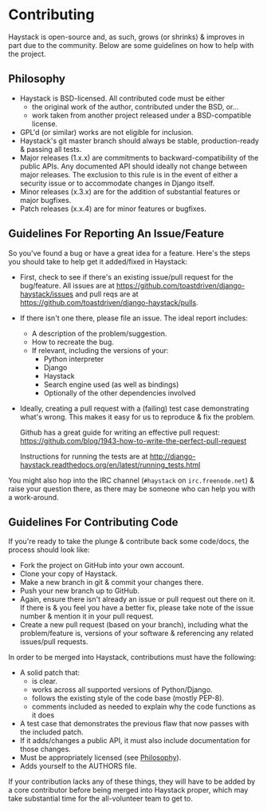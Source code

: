 Contributing
============

Haystack is open-source and, as such, grows (or shrinks) & improves in part
due to the community. Below are some guidelines on how to help with the project.


Philosophy
----------

* Haystack is BSD-licensed. All contributed code must be either
  * the original work of the author, contributed under the BSD, or...
  * work taken from another project released under a BSD-compatible license.
* GPL'd (or similar) works are not eligible for inclusion.
* Haystack's git master branch should always be stable, production-ready &
  passing all tests.
* Major releases (1.x.x) are commitments to backward-compatibility of the public APIs.
  Any documented API should ideally not change between major releases.
  The exclusion to this rule is in the event of either a security issue
  or to accommodate changes in Django itself.
* Minor releases (x.3.x) are for the addition of substantial features or major
  bugfixes.
* Patch releases (x.x.4) are for minor features or bugfixes.


Guidelines For Reporting An Issue/Feature
-----------------------------------------

So you've found a bug or have a great idea for a feature. Here's the steps you
should take to help get it added/fixed in Haystack:

* First, check to see if there's an existing issue/pull request for the
  bug/feature. All issues are at https://github.com/toastdriven/django-haystack/issues
  and pull reqs are at https://github.com/toastdriven/django-haystack/pulls.
* If there isn't one there, please file an issue. The ideal report includes:
    * A description of the problem/suggestion.
    * How to recreate the bug.
    * If relevant, including the versions of your:
        * Python interpreter
        * Django
        * Haystack
        * Search engine used (as well as bindings)
        * Optionally of the other dependencies involved
* Ideally, creating a pull request with a (failing) test case demonstrating
  what's wrong. This makes it easy for us to reproduce & fix the problem.

  Github has a great guide for writing an effective pull request:
  https://github.com/blog/1943-how-to-write-the-perfect-pull-request

  Instructions for running the tests are at
  http://django-haystack.readthedocs.org/en/latest/running_tests.html

You might also hop into the IRC channel (`#haystack` on `irc.freenode.net`)
& raise your question there, as there may be someone who can help you with a
work-around.


Guidelines For Contributing Code
--------------------------------

If you're ready to take the plunge & contribute back some code/docs, the
process should look like:

* Fork the project on GitHub into your own account.
* Clone your copy of Haystack.
* Make a new branch in git & commit your changes there.
* Push your new branch up to GitHub.
* Again, ensure there isn't already an issue or pull request out there on it.
  If there is & you feel you have a better fix, please take note of the issue
  number & mention it in your pull request.
* Create a new pull request (based on your branch), including what the
  problem/feature is, versions of your software & referencing any related
  issues/pull requests.

In order to be merged into Haystack, contributions must have the following:

* A solid patch that:
    * is clear.
    * works across all supported versions of Python/Django.
    * follows the existing style of the code base (mostly PEP-8).
    * comments included as needed to explain why the code functions as it does
* A test case that demonstrates the previous flaw that now passes
  with the included patch.
* If it adds/changes a public API, it must also include documentation
  for those changes.
* Must be appropriately licensed (see [Philosophy](#philosophy)).
* Adds yourself to the AUTHORS file.

If your contribution lacks any of these things, they will have to be added
by a core contributor before being merged into Haystack proper, which may take
substantial time for the all-volunteer team to get to.
